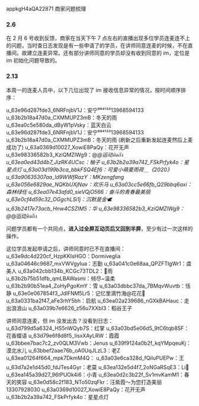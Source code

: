 appkgH4aQA22871 商家问题梳理




### 2.6
在 2 月 6 号收到反馈，商家在当天下午 7 点左右的直播出现多位学员连麦连不上的问题，当时查日志发现是有一些申请了的学员，在讲师同意连麦的时候，不在直播间。故建立连麦异常。还有部分讲师同意的学员却没有收到同意的 im，定位是 im 初始化问题导致的。



### 2.13
本周一的连麦人员中，以下几位出现了 im 接收信息异常的情况，按时间顺序排序：


u_63e96d287fde3_6NRFnjbV1J：安宁⁶⁶⁴¹³³13968594133
u_63b2b18a47d0a_CXMMUPZ3mB：冬天的雨
u_63ea0c5e580da_dByW1pVsky：蓝天白云
u_63e96d287fde3_6NRFnjbV1J：安宁⁶⁶⁴¹³³13968594133
u_63b2b18a47d0a_CXMMUPZ3mB：冬天的雨  (刷新之后重新发起连麦然后上麦成功了)
u_63a0369d10027_XowiE8PaQy：花开无声
u_63e98336582b3_KziQMZlWg9：@_@运动คิดถึง
u_63ea0ed43d4b7_JizRK4UCsc：柚子
u_63b2b2a39a742_FSkPrfyk4o：星星点灯
u_63a03d199b3ca_bbkFSQ4Ef6：可爱小萌夏雨荷＿《2020》
u_63a90635307aa_ld9WWfRazY：MKzengfang
u_63e056e6829ae_NQKbUXjNav：欢乐马
u_63a03cc5e66fb_Q29bbq6axi：森林绿任
u_63ea07e43afd0_sieVQjO566：奋斗的青春最美丽
u_63e0cf4d59c32_OGgchLSi1j：沉默是金🕊
u_63b2417e73acb_Hnw4CSZIM5：华
u_63e98336582b3_KziQMZlWg9：@_@运动คิดถึง






问题学员都有一个共同点，**进入过全屏互动页后又回到半屏**，至少有过一次这样的操作。

这位学员发起申请之后，讲师同意时已不在直播间：
u_63e9dc4d220cf_HzpKKIsHGO：Dormiveglia 
u_63a04646c9687_mxVWVgyIua：志勤
u_63a041c0e68aa_QPZFTlgWr1：虞美人
u_63a042cbb134b_KCGc73TDL2：🌈雨
u_63b2b75b51dfb_qmLBAWasmi：倾尽~温柔
u_63b2b90b51ea4_ZoHyPgoKmY：雪
u_63a03dbbc37da_7BMqvWuvtb：恬静
u_63e0e067854f3_JdlFNM5Lr5：记忆里滴竹海@花花🌹
u_63a0331ba2f47_aFe3rhY5bh：启航
u_63ea02a239686_nGXkBAHauc：走出浪浪山
u_63a039b7e6626_z56u7XXbI3：稻谷王子


讲师同意连麦，但 im 没发出去？没看到日志：
u_63d799d5a6324_HS5nWQyb7S：红掌
u_63a03bd5e06d5_9tC6tqb8SF：花香蝶语
u_63d79e6f8d8f5_IisxXAyLRW：霞霞
u_63bbee7bac7c2_zv0QLM3Vwb：Jenus
u_639f9124a0b2f_kqYMpqeuKj：漠北水儿
u_63bbef2aae76b_oA0UqJLzL3：老Z
u_63ea01264f664_mpk7DkmM4Q：
u_63a03e6ca328d_fQiIuPUEPw：王
u_63d7a2e1d45d0_fdJTes4Gyr：老莫
u_63ea132e5d4f7_2oNGaRSqE3：Li🌸
u_63ea145a39d27_96tPUOk4i6：小青
u_63ea0d2c3b22f_Sv1mvKamM1：春天的笑容
u_63e0d58c2f183_NTo50zqFkr：汪紫霞～为您打造美丽13307928030
u_63a0369d10027_XowiE8PaQy：花开无声
u_63b2b2a39a742_FSkPrfyk4o：星星点灯

